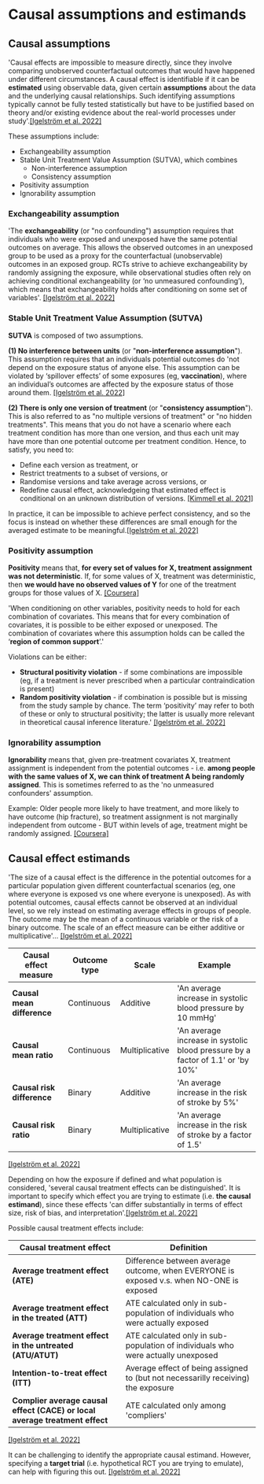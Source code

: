 # Causal assumptions and estimands

## Causal assumptions

'Causal effects are impossible to measure directly, since they involve comparing unobserved counterfactual outcomes that would have happened under different circumstances. A causal effect is identifiable if it can be **estimated** using observable data, given certain **assumptions** about the data and the underlying causal relationships. Such identifying assumptions typically cannot be fully tested statistically but have to be justified based on theory and/or existing evidence about the real-world processes under study'.[[Igelström et al. 2022]](https://doi.org/10.1136/jech-2022-219267)

These assumptions include:
* Exchangeability assumption
* Stable Unit Treatment Value Assumption (SUTVA), which combines
    * Non-interference assumption
    * Consistency assumption
* Positivity assumption
* Ignorability assumption

### Exchangeability assumption

'The **exchangeability** (or "no confounding") assumption requires that individuals who were exposed and unexposed have the same potential outcomes on average. This allows the observed outcomes in an unexposed group to be used as a proxy for the counterfactual (unobservable) outcomes in an exposed group. RCTs strive to achieve exchangeability by randomly assigning the exposure, while observational studies often rely on achieving conditional exchangeability (or ‘no unmeasured confounding’), which means that exchangeability holds after conditioning on some set of variables'. [[Igelström et al. 2022]](https://doi.org/10.1136/jech-2022-219267)

### Stable Unit Treatment Value Assumption (SUTVA)

**SUTVA** is composed of two assumptions.

**(1) No interference between units** (or "**non-interference assumption**"). This assumption requires that an individuals potential outcomes do 'not depend on the exposure status of anyone else. This assumption can be violated by ‘spillover effects’ of some exposures (eg, **vaccination**), where an individual’s outcomes are affected by the exposure status of those around them. [[Igelström et al. 2022]](https://doi.org/10.1136/jech-2022-219267)

**(2) There is only one version of treatment** (or "**consistency assumption**").  This is also referred to as "no multiple versions of treatment" or "no hidden treatments". This means that you do not have a scenario where each treatment condition has more than one version, and thus each unit may have more than one potential outcome per treatment condition. Hence, to satisfy, you need to:
* Define each version as treatment, or
* Restrict treatments to a subset of versions, or
* Randomise versions and take average across versions, or
* Redefine causal effect, acknowledgeing that estimated effect is conditional on an unknown distribution of versions. [[Kimmell et al. 2021]](https://doi.org/10.1016/j.tree.2021.08.008)

In practice, it can be impossible to achieve perfect consistency, and so the focus is instead on whether these differences are small enough for the averaged estimate to be meaningful.[[Igelström et al. 2022]](https://doi.org/10.1136/jech-2022-219267)

### Positivity assumption

**Positivity** means that, **for every set of values for X, treatment assignment was not deterministic**. If, for some values of X, treatment was deterministic, then **we would have no observed values of Y** for one of the treatment groups for those values of X. [[Coursera]](https://www.coursera.org/learn/crash-course-in-causality/lecture/f5LPB/causal-assumptions)

'When conditioning on other variables, positivity needs to hold for each combination of covariates. This means that for every combination of covariates, it is possible to be either exposed or unexposed. The combination of covariates where this assumption holds can be called the ‘**region of common support**’.'

Violations can be either:
* **Structural positivity violation** - if some combinations are impossible (eg, if a treatment is never prescribed when a particular contraindication is present)
* **Random positivity violation** - if combination is possible but is missing from the study sample by chance. The term ‘positivity’ may refer to both of these or only to structural positivity; the latter is usually more relevant in theoretical causal inference literature.' [[Igelström et al. 2022]](https://doi.org/10.1136/jech-2022-219267)

### Ignorability assumption

**Ignorability** means that, given pre-treatment covariates X, treatment assignment is independent from the potential outcomes - i.e. **among people with the same values of X, we can think of treatment A being randomly assigned**. This is sometimes referred to as the 'no unmeasured confounders' assumption.

Example: Older people more likely to have treatment, and more likely to have outcome (hip fracture), so treatment assignment is not marginally independent from outcome - BUT within levels of age, treatment might be randomly assigned. [[Coursera]](https://www.coursera.org/learn/crash-course-in-causality/lecture/f5LPB/causal-assumptions)

## Causal effect estimands

'The size of a causal effect is the difference in the potential outcomes for a particular population given different counterfactual scenarios (eg, one where everyone is exposed vs one where everyone is unexposed). As with potential outcomes, causal effects cannot be observed at an individual level, so we rely instead on estimating average effects in groups of people. The outcome may be the mean of a continuous variable or the risk of a binary outcome. The scale of an effect measure can be either additive or multiplicative'... [[Igelström et al. 2022]](https://doi.org/10.1136/jech-2022-219267)

| Causal effect measure | Outcome type | Scale |Example |
| --- | --- | --- | --- |
| **Causal mean difference** | Continuous | Additive | 'An average increase in systolic blood pressure by 10 mmHg' |
| **Causal mean ratio** | Continuous | Multiplicative | 'An average increase in systolic blood pressure by a factor of 1.1' or 'by 10%' |
| **Causal risk difference** | Binary | Additive | 'An average increase in the risk of stroke by 5%' |
| **Causal risk ratio** | Binary | Multiplicative | 'An average increase in the risk of stroke by a factor of 1.5'

[[Igelström et al. 2022]](https://doi.org/10.1136/jech-2022-219267)

Depending on how the exposure if defined and what population is considered, 'several causal treatment effects can be distinguished'. It is important to specify which effect you are trying to estimate (i.e. **the causal estimand**), since these effects 'can differ substantially in terms of effect size, risk of bias, and interpretation'.[[Igelström et al. 2022]](https://doi.org/10.1136/jech-2022-219267)

Possible causal treatment effects include:

| Causal treatment effect | Definition |
| --- | --- |
| **Average treatment effect (ATE)** | Difference between average outcome, when EVERYONE is exposed v.s. when NO-ONE is exposed |
| **Average treatment effect in the treated (ATT)** | ATE calculated only in sub-population of individuals who were actually exposed |
| **Average treatment effect in the untreated (ATU/ATUT)** | ATE calculated only in sub-population of individuals who were actually unexposed |
| **Intention-to-treat effect (ITT)** | Average effect of being assigned to (but not necessarilly receiving) the exposure |
| **Complier average causal effect (CACE) or local average treatment effect** | ATE calculated only among 'compliers' |

[[Igelström et al. 2022]](https://doi.org/10.1136/jech-2022-219267)

It can be challenging to identify the appropriate causal estimand. However, specifying a **target trial** (i.e. hypothetical RCT you are trying to emulate), can help with figuring this out. [[Igelström et al. 2022]](https://doi.org/10.1136/jech-2022-219267)
